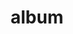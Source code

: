 ---
layout: album
resource: facebook
title: "album"
description: "masonry"
active: gallery
header-img: "img/gallery-bg.jpg"
album-title: "my 9th album"
images:
  - image_path: HQT/quan dai (6)/873692001470058_451379891_873692151470043_1009466160846601219_n.jpg
  - image_path: HQT/quan dai (6)/873692001470058_451443511_873692188136706_610881847985800344_n.jpg
  - image_path: HQT/quan dai (6)/873692001470058_453158801_880800684092523_2297470394099837619_n.jpg
  - image_path: HQT/quan dai (6)/874384174734174_451324746_874384591400799_6797929585830290940_n.jpg
  - image_path: HQT/quan dai (6)/874384188067506_451634985_874384601400798_7886738219822381458_n.jpg
  - image_path: HQT/quan dai (6)/874384221400836_451796109_874384661400792_5833344096451951053_n.jpg
  - image_path: HQT/quan dai (6)/874384221400836_469050769_972715768234347_5412634409369622721_n.jpg
  - image_path: HQT/quan dai (6)/884216517084273_453482128_884217200417538_7214695235511519061_n.jpg
  - image_path: HQT/quan dai (6)/884216517084273_453752305_884217333750858_6839763587802156948_n.jpg
  - image_path: HQT/quan dai (6)/884216517084273_458640798_908708591301732_5305438545335232624_n.jpg
  - image_path: HQT/quan dai (6)/884216517084273_459049684_908708567968401_7596719028139318879_n.jpg
  - image_path: HQT/quan dai (6)/884216517084274_458708417_908708501301741_7915619463880384387_n.jpg
  - image_path: HQT/quan dai (6)/884216517084274_458772548_908708557968402_4273851558893203187_n.jpg
  - image_path: HQT/quan dai (6)/884216517084274_461648790_926186786220579_2288799754396031793_n.jpg
  - image_path: HQT/quan dai (6)/884216517084275_451389904_873774608128464_3908309898633013301_n.jpg
  - image_path: HQT/quan dai (6)/884216517084275_455036601_890993469739911_8269747439348918524_n.jpg
  - image_path: HQT/quan dai (6)/884216517084275_455604511_890993439739914_7077771330186112297_n.jpg
  - image_path: HQT/quan dai (6)/884216517084276_449602114_865156862323572_1451680700299602839_n.jpg
  - image_path: HQT/quan dai (6)/884216517084276_449940326_866939448811980_7502947266215594535_n.jpg
  - image_path: HQT/quan dai (6)/884216517084276_449942576_866939385478653_5246153940348591125_n.jpg
  - image_path: HQT/quan dai (6)/884216517084276_454992608_890992709739987_1272342920434728761_n.jpg
  - image_path: HQT/quan dai (6)/884216517084276_455060987_890992649739993_5942679721851381278_n.jpg
  - image_path: HQT/quan dai (6)/884216620417596_453651380_884217307084194_7463759846249161636_n.jpg
  - image_path: HQT/quan dai (6)/911301527709105_459223874_911305537708704_8174515027682358221_n.jpg
  - image_path: HQT/quan dai (6)/911301551042436_459246735_911305567708701_888332655691887210_n.jpg
  - image_path: HQT/quan dai (6)/911304161042175_459257482_911305607708697_3906118054327170354_n.jpg
---
